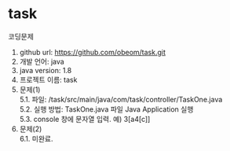 # task
코딩문제

1. github url: https://github.com/obeom/task.git   
2. 개발 언어: java   
3. java version: 1.8
4. 프로젝트 이름: task
5. 문제(1)         
5.1. 파일: /task/src/main/java/com/task/controller/TaskOne.java    
5.2. 실행 방법: TaskOne.java 파일 Java Application 실행   
5.3. console 창에 문자열 입력. 예) 3[a4[c]]   
6. 문제(2)   
6.1. 미완료.
